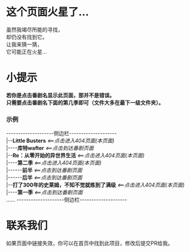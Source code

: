 # 这个页面火星了...
虽然我竭尽所能的寻找，  
却仍没有找到它。  
让我来猜一猜，  
它可能正在火星...  
# 小提示 <!-- {docsify-ignore} -->
**若你是点击番剧名显示此页面，那并不是错误。**  
**只需要点击番剧名下面的第几季即可（文件大多在最下一级文件夹）。**  
### 示例 <!-- {docsify-ignore} -->
--------------------侧边栏--------------------  
|--**Little Busters**  *<==点击进入404页面(本页面)*  
|----**库特wafter**  *<==点击到达番剧页面*  
|--**Re：从零开始的异世界生活**  *<==点击进入404页面(本页面)*  
|----**第二季**  *<==点击进入404页面(本页面)*  
|------**前半**  *<==点击到达番剧页面*  
|------**后半**  *<==点击到达番剧页面*  
|--**打了300年的史莱姆，不知不觉就练到了满级**  *<==点击进入404页面(本页面)*  
|----**第一季**  *<==点击到达番剧页面*  
......
--------------------侧边栏--------------------
# 联系我们 <!-- {docsify-ignore} -->
如果页面中链接失效，你可以在首页中找到此项目，修改后提交PR给我。  